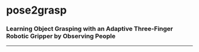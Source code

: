 # pose2grasp

### Learning Object Grasping with an Adaptive Three-Finger Robotic Gripper by Observing People

---